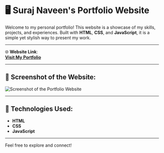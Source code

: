 # 🖥️ **Suraj Naveen's Portfolio Website**

Welcome to my personal portfolio! This website is a showcase of my skills, projects, and experiences. Built with **HTML**, **CSS**, and **JavaScript**, it is a simple yet stylish way to present my work.

---

🌐 **Website Link**:  
[**Visit My Portfolio**](https://surajnav2210.github.io/Portfolio/)

---

## 📸 Screenshot of the Website:

![Screenshot of the Portfolio Website](./assets/Screenshot%202025-01-20%20at%203.05.03%20AM.png)

---

## 🚀 Technologies Used:

- **HTML**
- **CSS**
- **JavaScript**

---

Feel free to explore and connect!
